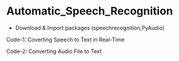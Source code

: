 # Automatic_Speech_Recognition

- Download & Import packages (speechrecognition,PyAudio)


Code-1: Coverting Speech to Text in Real-Time

Code-2: Converting Audio File to Text
